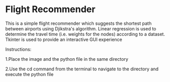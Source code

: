 # Flight Recommender
This is a simple flight recommender which suggests the shortest path between airports using Djikstra's algorithm. Linear regression is used to determine the travel time (i.e. weights for the nodes) according to a dataset.
Tkinter is used to provide an interactive GUI experience 



Instructions:

1.Place the image and the python file in the same directory

2.Use the cd command from the terminal to navigate to the directory and execute the python file
